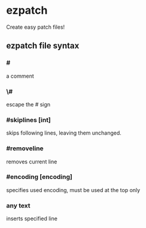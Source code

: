 # ezpatch
Create easy patch files!

## ezpatch file syntax

### \# 
a comment

### \\#
escape the # sign

### \#skiplines [int]
skips following lines, leaving them unchanged.

### \#removeline
removes current line

### \#encoding [encoding]
specifies used encoding, must be used at the top only

### any text
inserts specified line